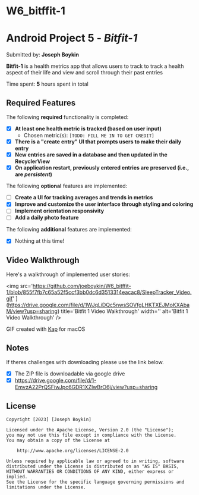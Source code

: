 # W6_bitffit-1
# Android Project 5 - *Bitfit-1*

Submitted by: **Joseph Boykin**

**Bitfit-1** is a health metrics app that allows users to track to track a health aspect of their life and view and scroll through their past entries 

Time spent: **5** hours spent in total

## Required Features

The following **required** functionality is completed:

- [x] **At least one health metric is tracked (based on user input)**
  - Chosen metric(s): `[TODO: FILL ME IN TO GET CREDIT]`
- [x] **There is a "create entry" UI that prompts users to make their daily entry**
- [x] **New entries are saved in a database and then updated in the RecyclerView**
- [x] **On application restart, previously entered entries are preserved (i.e., are *persistent*)**
 
The following **optional** features are implemented:

- [ ] **Create a UI for tracking averages and trends in metrics**
- [x] **Improve and customize the user interface through styling and coloring**
- [ ] **Implement orientation responsivity**
- [ ] **Add a daily photo feature**

The following **additional** features are implemented:

- [x] Nothing at this time!

## Video Walkthrough

Here's a walkthrough of implemented user stories:

<img src='https://github.com/joeboykin/W6_bitffit-1/blob/855f7fb7c65a52f5ccf3bb0dc6d3513314eacac8/SleepTracker_Video.gif' ](https://drive.google.com/file/d/1WJqLiDQc5nwsSOVfgLHKTXEJMoKXAbaM/view?usp=sharing) title='Bitfit 1 Video Walkthrough' width='' alt='Bitfit 1 Video Walkthrough' />

<!-- Replace this with whatever GIF tool you used! -->
GIF created with [Kap](https://getkap.co/) for macOS

## Notes
If theres challenges with downloading please use the link below.
- [x] The ZIP file is downloadable via google drive
- [x] https://drive.google.com/file/d/1-EmvzA22PrQSFiwJpc6GDR1XZlwBrO6j/view?usp=sharing

## License

    Copyright [2023] [Joseph Boykin]

    Licensed under the Apache License, Version 2.0 (the "License");
    you may not use this file except in compliance with the License.
    You may obtain a copy of the License at

        http://www.apache.org/licenses/LICENSE-2.0

    Unless required by applicable law or agreed to in writing, software
    distributed under the License is distributed on an "AS IS" BASIS,
    WITHOUT WARRANTIES OR CONDITIONS OF ANY KIND, either express or implied.
    See the License for the specific language governing permissions and
    limitations under the License.
